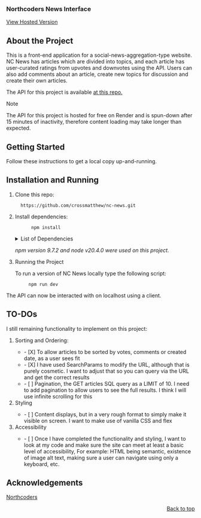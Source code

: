### Northcoders News Interface

<a href="https://wondrous-cuchufli-c8bffb.netlify.app/">View Hosted Version</a>


## About the Project

This is a front-end application for a social-news-aggregation-type website.
NC News has articles which are divided into topics, and each article has user-curated ratings from upvotes and downvotes using the API. Users can also add comments about an article, create new topics for discussion and create their own articles.

The API for this project is available <a href="https://github.com/crossmatthew/nc-news">at this repo.</a>

> [!NOTE]
> The API for this project is hosted for free on Render and is spun-down after 15 minutes of inactivity, therefore content loading may take longer than expected.

## Getting Started
Follow these instructions to get a local copy up-and-running.

## Installation and Running

1) Clone this repo: 

         https://github.com/crossmatthew/nc-news.git

2) Install dependencies:
            
             npm install
    <details>
    <summary>List of Dependencies</summary>

    dependencies:

           axios: 1.6.2
           bootstrap: 5.3.2
           react: 18.2.0
           react-dom: 18.2.0
           react-router-dom: 6.20.1
           uuid: 9.0.1

    devDependencies:
        
            types/react: 18.2.37
            types/react-dom: 18.2.15
            vitejs/plugin-react: 4.2.0
            eslint: 8.53.0
            eslint-plugin-react: 7.33.2
            eslint-plugin-react-hooks: 4.6.0
            eslint-plugin-react-refresh: ^0.4.4
            vite: 5.0.0
    </details>

    _npm version 9.7.2 and node v20.4.0 were used on this project._

3) Running the Project

    To run a version of NC News locally type the following script:
            
            npm run dev

The API can now be interacted with on localhost using a client. 

## TO-DOs

I still remaining functionality to implement on this project:
<ol>
  <li>Sorting and Ordering:</li>
  <ul>
           <li> - [X] To allow articles to be sorted by votes, comments or created date, as a user sees fit</li>
           <li> - [X] I have used SearchParams to modify the URL, although that is purely cosmetic. I want to adjust that so you can query via the URL and get the correct results</li>
           <li> - [ ] Pagination, the GET articles SQL query as a LIMIT of 10. I need to add pagination to allow users to see the full results. I think I will use infinite scrolling for this</li>
  </ul>
  <li>Styling</li>
  <ul><li> - [ ] Content displays, but in a very rough format to simply make it visible on screen. I want to make use of vanilla CSS and flex</li></ul>
  <li>Accessibility</li>
  <ul><li> - [ ] Once I have completed the functionality and styling, I want to look at my code and make sure the site can meet at least a basic level of accessibility,
    For example: HTML being semantic, existence of image alt text, making sure a user can navigate using only a keyboard, etc.</li></ul>
</ol>

## Acknowledgements

[Northcoders](https://northcoders.com)

<p align="right"><a href="#northcoders-news-api">Back to top</a></p>
